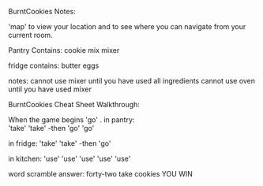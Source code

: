 BurntCookies Notes:

'map' to view your location and to see where you can navigate from your current room.

Pantry Contains:
cookie mix
mixer

fridge contains:
butter
eggs


notes:
cannot use mixer until you have used all ingredients
cannot use oven until you have used mixer





BurntCookies Cheat Sheet Walkthrough:

When the game begins 'go' <pantry>.
in pantry:  
  'take' <cookie mix>
  'take' <mixer>
    -then 'go' <kitchen>
         'go' <fridge>

in fridge:
  'take' <eggs> 
  'take' <butter> 
    -then 'go' <kitchen>

in kitchen:
'use' <eggs>
'use' <butter>
'use' <cookie mix>
'use' <mixer>
'use' <oven>










word scramble answer: forty-two
take cookies
YOU WIN

